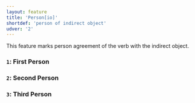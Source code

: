 ```yaml
---
layout: feature
title: 'Person[io]'
shortdef: 'person of indirect object'
udver: '2'
---
```


This feature marks person agreement of the verb with the indirect object.

### <a name="1">`1`</a>: First Person

### <a name="2">`2`</a>: Second Person

### <a name="3">`3`</a>: Third Person